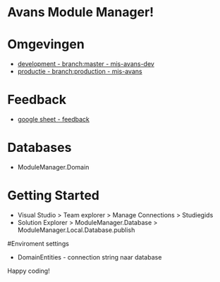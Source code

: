 # Avans Module Manager!

# Omgevingen
* [development - branch:master - mis-avans-dev](http://mis-avans-dev.azurewebsites.net/)
* [productie - branch:production - mis-avans](http://mis-avans.azurewebsites.net/)

# Feedback
* [google sheet - feedback](https://docs.google.com/spreadsheets/d/1_eINKqNi2Mof2ggGrEJtAamTv1q5q2b_qjBAlZHBeZ4/edit#gid=445747771)

# Databases
* ModuleManager.Domain

# Getting Started
* Visual Studio > Team explorer > Manage Connections > Studiegids
* Solution Explorer > ModuleManager.Database > ModuleManager.Local.Database.publish

#Enviroment settings
* DomainEntities - connection string naar database 


Happy coding!